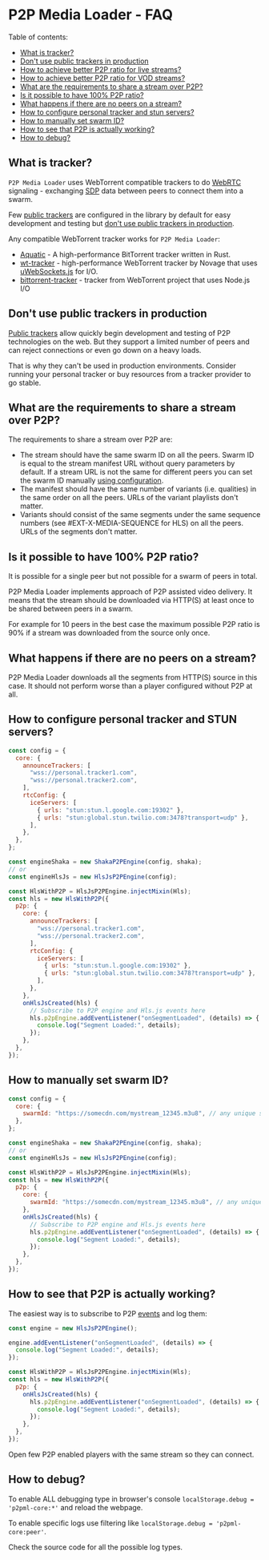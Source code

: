 # P2P Media Loader - FAQ

Table of contents:

- [What is tracker?](#what-is-tracker)
- [Don't use public trackers in production](#dont-use-public-trackers-in-production)
- [How to achieve better P2P ratio for live streams?](#how-to-achieve-better-p2p-ratio-for-live-streams)
- [How to achieve better P2P ratio for VOD streams?](#how-to-achieve-better-p2p-ratio-for-vod-streams)
- [What are the requirements to share a stream over P2P?](#what-are-the-requirements-to-share-a-stream-over-p2p)
- [Is it possible to have 100% P2P ratio?](#is-it-possible-to-have-100-p2p-ratio)
- [What happens if there are no peers on a stream?](#what-happens-if-there-are-no-peers-on-a-stream)
- [How to configure personal tracker and stun servers?](#how-to-configure-personal-tracker-and-stun-servers)
- [How to manually set swarm ID?](#how-to-manually-set-swarm-id)
- [How to see that P2P is actually working?](#how-to-see-that-p2p-is-actually-working)
- [How to debug?](#how-to-debug)

## What is tracker?

`P2P Media Loader` uses WebTorrent compatible trackers to do [WebRTC](https://en.wikipedia.org/wiki/WebRTC) signaling - exchanging [SDP](https://en.wikipedia.org/wiki/Session_Description_Protocol) data between peers to connect them into a swarm.

Few [public trackers](https://openwebtorrent.com/) are configured in the library by default for easy development and testing but [don't use public trackers in production](#dont-use-public-trackers-in-production).

Any compatible WebTorrent tracker works for `P2P Media Loader`:

- [Aquatic](https://github.com/greatest-ape/aquatic) - A high-performance BitTorrent tracker written in Rust.
- [wt-tracker](https://github.com/Novage/wt-tracker) - high-performance WebTorrent tracker by Novage that uses [uWebSockets.js](https://github.com/uNetworking/uWebSockets.js) for I/O.
- [bittorrent-tracker](https://github.com/webtorrent/bittorrent-tracker) - tracker from WebTorrent project that uses Node.js I/O

## Don't use public trackers in production

[Public trackers](https://openwebtorrent.com/) allow quickly begin development and testing of P2P technologies on the web.
But they support a limited number of peers and can reject connections or even go down on a heavy loads.

That is why they can't be used in production environments. Consider running your personal tracker or buy resources from a tracker provider to go stable.

## What are the requirements to share a stream over P2P?

The requirements to share a stream over P2P are:

- The stream should have the same swarm ID on all the peers. Swarm ID is equal to the stream manifest URL without query parameters by default. If a stream URL is not the same for different peers you can set the swarm ID manually [using configuration](#how-to-manually-set-swarm-id).
- The manifest should have the same number of variants (i.e. qualities) in the same order on all the peers. URLs of the variant playlists don't matter.
- Variants should consist of the same segments under the same sequence numbers (see #EXT-X-MEDIA-SEQUENCE for HLS) on all the peers. URLs of the segments don't matter.

## Is it possible to have 100% P2P ratio?

It is possible for a single peer but not possible for a swarm of peers in total.

P2P Media Loader implements approach of P2P assisted video delivery. It means that the stream should be downloaded via HTTP(S) at least once to be shared between peers in a swarm.

For example for 10 peers in the best case the maximum possible P2P ratio is 90% if a stream was downloaded from the source only once.

## What happens if there are no peers on a stream?

P2P Media Loader downloads all the segments from HTTP(S) source in this case. It should not perform worse than a player configured without P2P at all.

## How to configure personal tracker and STUN servers?

```javascript
const config = {
  core: {
    announceTrackers: [
      "wss://personal.tracker1.com",
      "wss://personal.tracker2.com",
    ],
    rtcConfig: {
      iceServers: [
        { urls: "stun:stun.l.google.com:19302" },
        { urls: "stun:global.stun.twilio.com:3478?transport=udp" },
      ],
    },
  },
};

const engineShaka = new ShakaP2PEngine(config, shaka);
// or
const engineHlsJs = new HlsJsP2PEngine(config);
```

```javascript
const HlsWithP2P = HlsJsP2PEngine.injectMixin(Hls);
const hls = new HlsWithP2P({
  p2p: {
    core: {
      announceTrackers: [
        "wss://personal.tracker1.com",
        "wss://personal.tracker2.com",
      ],
      rtcConfig: {
        iceServers: [
          { urls: "stun:stun.l.google.com:19302" },
          { urls: "stun:global.stun.twilio.com:3478?transport=udp" },
        ],
      },
    },
    onHlsJsCreated(hls) {
      // Subscribe to P2P engine and Hls.js events here
      hls.p2pEngine.addEventListener("onSegmentLoaded", (details) => {
        console.log("Segment Loaded:", details);
      });
    },
  },
});
```

## How to manually set swarm ID?

```javascript
const config = {
  core: {
    swarmId: "https://somecdn.com/mystream_12345.m3u8", // any unique string
  },
};

const engineShaka = new ShakaP2PEngine(config, shaka);
// or
const engineHlsJs = new HlsJsP2PEngine(config);
```

```javascript
const HlsWithP2P = HlsJsP2PEngine.injectMixin(Hls);
const hls = new HlsWithP2P({
  p2p: {
    core: {
      swarmId: "https://somecdn.com/mystream_12345.m3u8", // any unique string
    },
    onHlsJsCreated(hls) {
      // Subscribe to P2P engine and Hls.js events here
      hls.p2pEngine.addEventListener("onSegmentLoaded", (details) => {
        console.log("Segment Loaded:", details);
      });
    },
  },
});
```

## How to see that P2P is actually working?

The easiest way is to subscribe to P2P [events](https://novage.github.io/p2p-media-loader/docs/v2.2/types/p2p_media_loader_core.CoreEventMap.html) and log them:

```javascript
const engine = new HlsJsP2PEngine();

engine.addEventListener("onSegmentLoaded", (details) => {
  console.log("Segment Loaded:", details);
});
```

```javascript
const HlsWithP2P = HlsJsP2PEngine.injectMixin(Hls);
const hls = new HlsWithP2P({
  p2p: {
    onHlsJsCreated(hls) {
      hls.p2pEngine.addEventListener("onSegmentLoaded", (details) => {
        console.log("Segment Loaded:", details);
      });
    },
  },
});
```

Open few P2P enabled players with the same stream so they can connect.

## How to debug?

To enable ALL debugging type in browser's console `localStorage.debug = 'p2pml-core:*'` and reload the webpage.

To enable specific logs use filtering like `localStorage.debug = 'p2pml-core:peer'`.

Check the source code for all the possible log types.
